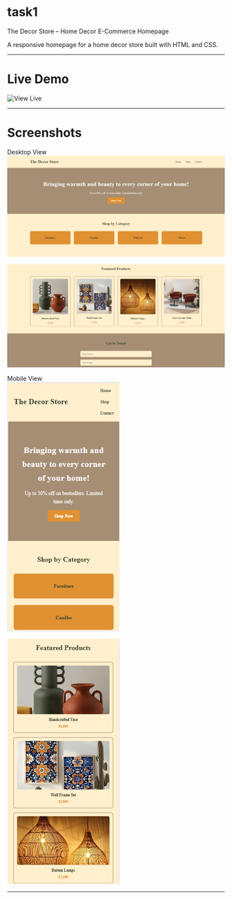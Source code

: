 # task1

The Decor Store – Home Decor E-Commerce Homepage

A responsive homepage for a home decor store built with HTML and CSS.

---

# Live Demo

 ![View Live](https://lisha2804.github.io/task1/)
 
---

# Screenshots

Desktop View  
![Desktop Screenshot](desktopview2.png)

![Desktop Screenshot](desktopview1.png)

Mobile View  
![Mobile Screenshot](mobileview2.png)

![Mobile Screenshot](mobileview1.png)

---
